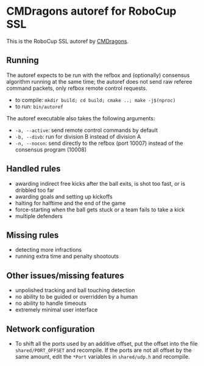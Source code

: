 # CMDragons autoref for RoboCup SSL

This is the RoboCup SSL autoref by [CMDragons](https://www.cs.cmu.edu/~robosoccer/small/).

## Running

The autoref expects to be run with the refbox and (optionally) consensus
algorithm running at the same time; the autoref does not send raw referee
command packets, only refbox remote control requests.

- to compile: `mkdir build; cd build; cmake ..; make -j$(nproc)`
- to run: `bin/autoref`

The autoref executable also takes the following arguments:

- `-a, --active`: send remote control commands by default
- `-b, --divb`: run for division B instead of division A
- `-n, --nocon`: send directly to the refbox (port 10007) instead of the consensus program (10008)

## Handled rules
- awarding indirect free kicks after the ball exits, is shot too fast, or is dribbled too far
- awarding goals and setting up kickoffs
- halting for halftime and the end of the game
- force-starting when the ball gets stuck or a team fails to take a kick
- multiple defenders

## Missing rules
- detecting more infractions
- running extra time and penalty shootouts

## Other issues/missing features
- unpolished tracking and ball touching detection
- no ability to be guided or overridden by a human
- no ability to handle timeouts
- extremely minimal user interface

## Network configuration
- To shift all the ports used by an additive offset, put the offset into the
  file `shared/PORT_OFFSET` and recompile. If the ports are not all offset by
  the same amount, edit the `*Port` variables in `shared/udp.h` and recompile.
